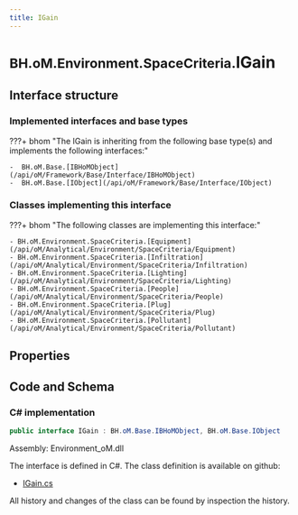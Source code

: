 ```yaml
---
title: IGain
---
```


# <small>BH.oM.Environment.SpaceCriteria.</small>**IGain**



## Interface structure

### Implemented interfaces and base types

???+ bhom "The IGain is inheriting from the following base type(s) and implements the following interfaces:"

    -  BH.oM.Base.[IBHoMObject](/api/oM/Framework/Base/Interface/IBHoMObject)
    -  BH.oM.Base.[IObject](/api/oM/Framework/Base/Interface/IObject)


### Classes implementing this interface

???+ bhom "The following classes are implementing this interface:"

    - BH.oM.Environment.SpaceCriteria.[Equipment](/api/oM/Analytical/Environment/SpaceCriteria/Equipment)
    - BH.oM.Environment.SpaceCriteria.[Infiltration](/api/oM/Analytical/Environment/SpaceCriteria/Infiltration)
    - BH.oM.Environment.SpaceCriteria.[Lighting](/api/oM/Analytical/Environment/SpaceCriteria/Lighting)
    - BH.oM.Environment.SpaceCriteria.[People](/api/oM/Analytical/Environment/SpaceCriteria/People)
    - BH.oM.Environment.SpaceCriteria.[Plug](/api/oM/Analytical/Environment/SpaceCriteria/Plug)
    - BH.oM.Environment.SpaceCriteria.[Pollutant](/api/oM/Analytical/Environment/SpaceCriteria/Pollutant)


## Properties

## Code and Schema

### C# implementation

``` C# title="C#"
public interface IGain : BH.oM.Base.IBHoMObject, BH.oM.Base.IObject
```

Assembly: Environment_oM.dll

The interface is defined in C#. The class definition is available on github:

- [IGain.cs](https://github.com/BHoM/BHoM/blob/develop/Environment_oM/SpaceCriteria\IGain.cs)

All history and changes of the class can be found by inspection the history.
